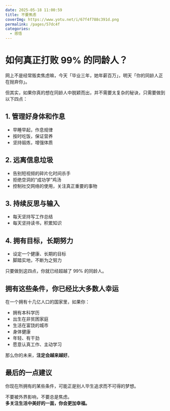 ```yaml
---
date: 2025-05-18 11:00:59
title: 不要焦虑
coverImg: https://www.yotu.net/i/67f4f788c391d.png
permalink: /pages/57dc4f
categories:
  - 感悟
---
```


# 如何真正打败 99% 的同龄人？

网上不是经常贩卖焦虑嘛，今天「毕业三年，她年薪百万」，明天「你的同龄人正在抛弃你」。

但其实，如果你真的想在同龄人中脱颖而出，并不需要太复杂的秘诀，只需要做到以下四点：

## 1. 管理好身体和作息  
- 早睡早起，作息规律  
- 按时吃饭，保证营养  
- 坚持锻炼，增强体质  

## 2. 远离信息垃圾  
- 告别短视频的碎片化时间杀手  
- 拒绝空洞的“成功学”鸡汤  
- 控制社交网络的使用，关注真正重要的事物  

## 3. 持续反思与输入  
- 每天坚持写工作总结  
- 每天坚持读书，积累知识  

## 4. 拥有目标，长期努力  
- 设定一个健康、长期的目标  
- 脚踏实地，不断为之努力  

只要做到这四点，你就已经超越了 99% 的同龄人。

## 拥有这些条件，你已经比大多数人幸运

在一个拥有十几亿人口的国家里，如果你：

- 拥有本科学历  
- 出生在非贫困家庭  
- 生活在富饶的城市  
- 身体健康  
- 年轻、有干劲  
- 愿意认真工作、主动学习  

那么你的未来，**注定会越来越好**。

## 最后的一点建议

你现在所拥有的某些条件，可能正是别人毕生追求而不可得的梦想。

不要被外界影响，不要总是焦虑。  
**多关注生活中美好的一面，你会更加幸福。**
